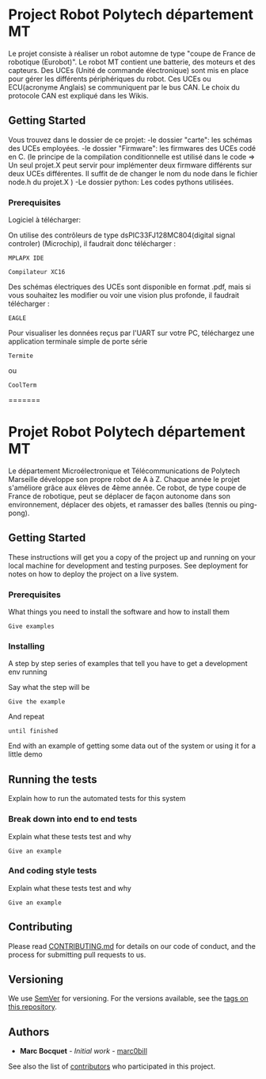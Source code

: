 # Project Robot Polytech département MT

Le projet consiste à réaliser un robot automne de type "coupe de France de robotique (Eurobot)".
Le robot MT contient une batterie, des moteurs et des capteurs. Des UCEs (Unité de commande électronique) sont mis en place pour gérer les différents périphériques du robot. Ces UCEs ou ECU(acronyme Anglais) se communiquent par le bus CAN. Le choix du protocole CAN est expliqué dans les Wikis.  

## Getting Started
Vous trouvez dans le dossier de ce projet:
-le dossier "carte": les schémas des UCEs employées.
-le dossier "Firmware": les firmwares des UCEs codé en C. (le principe de la compilation conditionnelle est utilisé dans le code => Un seul projet.X peut servir pour implémenter deux firmware différents sur deux UCEs différentes. Il suffit de de changer le nom du node dans le fichier node.h du projet.X )
-Le dossier python: Les codes pythons utilisées.


### Prerequisites

Logiciel à télécharger:

On utilise des contrôleurs de type dsPIC33FJ128MC804(digital signal controler) (Microchip), il faudrait donc télécharger :
```
MPLAPX IDE
```

```
Compilateur XC16
```

Des schémas électriques des UCEs sont disponible en format .pdf, mais si vous souhaitez les modifier ou voir une vision plus profonde, il faudrait télécharger :
```
EAGLE
```

Pour visualiser les données reçus par l'UART sur votre PC, téléchargez une application terminale simple de porte série 
```
Termite
```
ou
```
CoolTerm
```


=======
# Projet Robot Polytech département MT

Le département Microélectronique et Télécommunications de Polytech Marseille développe son propre robot de A à Z. Chaque année le projet s'améliore grâce aux élèves de 4ème année. Ce robot, de type coupe de France de robotique, peut se déplacer de façon autonome dans son environnement, déplacer des objets, et ramasser des balles (tennis ou ping-pong).

## Getting Started

These instructions will get you a copy of the project up and running on your local machine for development and testing purposes. See deployment for notes on how to deploy the project on a live system.

### Prerequisites

What things you need to install the software and how to install them

```
Give examples
```

### Installing

A step by step series of examples that tell you have to get a development env running

Say what the step will be

```
Give the example
```

And repeat

```
until finished
```

End with an example of getting some data out of the system or using it for a little demo

## Running the tests

Explain how to run the automated tests for this system

### Break down into end to end tests

Explain what these tests test and why

```
Give an example
```

### And coding style tests

Explain what these tests test and why

```
Give an example
```

## Contributing

Please read [CONTRIBUTING.md](https://gist.github.com/PurpleBooth/b24679402957c63ec426) for details on our code of conduct, and the process for submitting pull requests to us.

## Versioning

We use [SemVer](http://semver.org/) for versioning. For the versions available, see the [tags on this repository](https://github.com/your/project/tags). 

## Authors

* **Marc Bocquet** - *Initial work* - [marc0bill](https://github.com/marc0bill)

See also the list of [contributors](https://github.com/your/project/contributors) who participated in this project.


